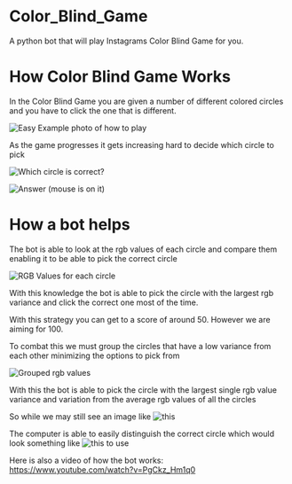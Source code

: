 # Color_Blind_Game

A python bot that will play Instagrams Color Blind Game for you.

# How Color Blind Game Works

In the Color Blind Game you are given a number of different colored circles and you have to click the one that is different.

![Easy Example photo of how to play](https://github.com/themichaelfischer/Color_Blind_Game/tree/main/Photos/_first.png)

As the game progresses it gets increasing hard to decide which circle to pick

![Which circle is correct?](https://github.com/themichaelfischer/Color_Blind_Game/tree/main/Photos/_which_is_correct.png)

![Answer (mouse is on it) ](https://github.com/themichaelfischer/Color_Blind_Game/tree/main/Photos/_this_one.png)

# How a bot helps

The bot is able to look at the rgb values of each circle and compare them enabling it to be able to pick the correct circle

![RGB Values for each circle](https://github.com/themichaelfischer/Color_Blind_Game/tree/main/Photos/math_freeze.png)

With this knowledge the bot is able to pick the circle with the largest rgb variance and click the correct one most of the time.

With this strategy you can get to a score of around 50. However we are aiming for 100.

To combat this we must group the circles that have a low variance from each other minimizing the options to pick from

![Grouped rgb values](https://github.com/themichaelfischer/Color_Blind_Game/tree/main/Photos/_more_obvious_rgb.png)

With this the bot is able to pick the circle with the largest single rgb value variance and variation from the 
average rgb values of all the circles

So while we may still see an image like ![this](https://github.com/themichaelfischer/Color_Blind_Game/tree/main/Photos/_which_2.png)

The computer is able to easily distinguish the correct circle which would look something like ![this](https://github.com/themichaelfischer/Color_Blind_Game/tree/main/Photos/_more_obvious_to_computers_comparing_rgb.png) to use

Here is also a video of how the bot works: https://www.youtube.com/watch?v=PgCkz_Hm1q0
